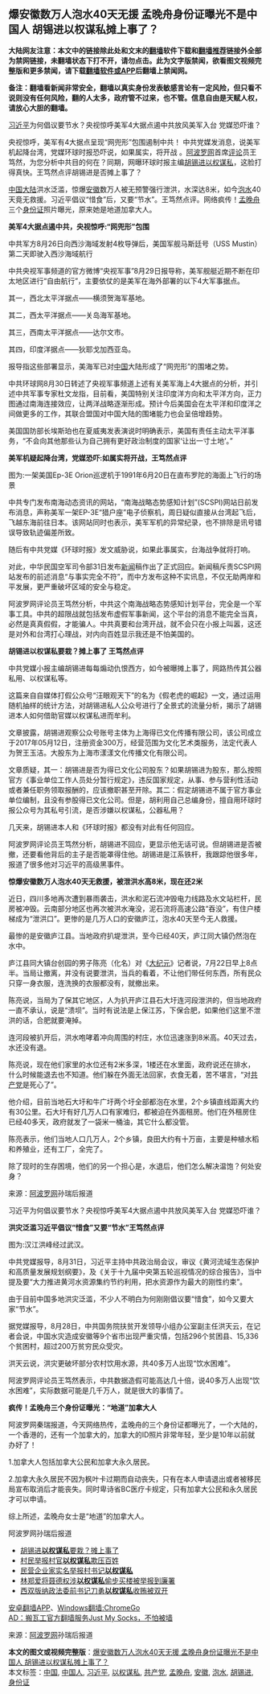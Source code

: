  <h2>爆安徽数万人泡水40天无援 孟晚舟身份证曝光不是中国人 胡锡进以权谋私摊上事了？</h2> <p class="notice"><b>大陆网友注意：本文中的链接除此处和文末的<a href="https://github.com/bannedbook/fanqiang" >翻墙</a>软件下载和<a href="https://github.com/killgcd/justmysocks/blob/master/README.md">翻墙推荐</a>链接外全部为禁网链接，未翻墙状态下打不开，请勿点击。此为文字版禁闻，欲看图文视频完整版和更多禁闻，请下载<a href="https://github.com/bannedbook/fanqiang">翻墙软件或APP</a>后翻墙上禁闻网。</p><p>备注：翻墙看新闻非常安全，翻墙以真实身份发表敏感言论有一定风险，但只看不说则没有任何风险，翻的人太多，政府管不过来，也不管。信息自由是天赋人权，请放心大胆的翻墙。</b></p>  <div class="entry"> <p id="summary"><a href="https://www.bannedbook.org/bnews/tag/%e4%b9%a0%e8%bf%91%e5%b9%b3/" class="st_tag internal_tag" rel="tag" title="标签 习近平 下的日志">习近平</a>为何倡议要节水？央视惊呼美军4大据点遏中共放风美军入台 党媒恐吓谁？</p> <p>央视惊呼，美军有4大据点呈现&ldquo;网兜形&rdquo;包围遏制中共！ 中共党媒发消息，说美军机起降台湾，党媒环球时报恐吓说，如果属实，将开战 。<span class='wp_keywordlink_affiliate'><a href="https://www.aboluowang.com/" title="阿波罗网" target="_blank">阿波罗网</a></span>首席<span class='wp_keywordlink_affiliate'><a href="https://www.bannedbook.org/bnews/comments/" title="新闻评论" target="_blank">评论</a></span>员王笃然，为您分析中共目的何在？同期，网曝环球时报主编<a href="https://www.bannedbook.org/bnews/tag/%e8%83%a1%e9%94%a1%e8%bf%9b/" class="st_tag internal_tag" rel="tag" title="标签 胡锡进 下的日志">胡锡进</a><a href="https://www.bannedbook.org/bnews/tag/%E4%BB%A5%E6%9D%83%E8%B0%8B%E7%A7%81/" class="st_tag internal_tag" rel="tag" title="标签 以权谋私 下的日志">以权谋私</a>，这脸打得真快。王笃然点评胡锡进是否摊上事了？</p> <p><span class='wp_keywordlink_affiliate'><a href="https://www.bannedbook.org/" title="中国" target="_blank">中国</a></span><span class='wp_keywordlink_affiliate'><a href="https://www.bannedbook.org/" title="大陆" target="_blank">大陆</a></span>洪水泛滥，惊爆<a href="https://www.bannedbook.org/bnews/tag/%e5%ae%89%e5%be%bd/" class="st_tag internal_tag" rel="tag" title="标签 安徽 下的日志">安徽</a>数万人被无预警强行泄洪，水深达8米，如今<a href="https://www.bannedbook.org/bnews/tag/%E6%B3%A1%E6%B0%B4/" class="st_tag internal_tag" rel="tag" title="标签 泡水 下的日志">泡水</a>40天竟无救援。习近平倡议&ldquo;惜食&rdquo;后，又要&ldquo;节水&rdquo;。王笃然点评。网络疯传！<a href="https://www.bannedbook.org/bnews/tag/%e5%ad%9f%e6%99%9a%e8%88%9f/" class="st_tag internal_tag" rel="tag" title="标签 孟晚舟 下的日志">孟晚舟</a>三个<a href="https://www.bannedbook.org/bnews/tag/%e8%ba%ab%e4%bb%bd%e8%af%81/" class="st_tag internal_tag" rel="tag" title="标签 身份证 下的日志">身份证</a>照片曝光，原来她是地道加拿大人。</p> <p><strong>美军4大据点遏中共，央视惊呼:&ldquo;网兜形&rdquo;包围</strong></p> <p>中共军方8月26日向西沙海域发射4枚导弹后，美国军舰马斯廷号（USS Mustin）第二天即驶入西沙海域航行</p> <p>中共央视军事频道的官方微博&ldquo;央视军事&rdquo;8月29日报导称，美军舰艇近期不断在印太地区进行&ldquo;自由航行&rdquo;，主要依仗的是美军在海外部署的以下4大军事据点。</p> <p>其一，西北太平洋据点&mdash;&mdash;横须贺海军基地。</p> <p>其二，西太平洋据点&mdash;&mdash;关岛海军基地。</p> <p>其三，西南太平洋据点&mdash;&mdash;达尔文市。</p> <p>其四，印度洋据点&mdash;&mdash;狄耶戈加西亚岛。</p> <p>报导指这些部署显示，美海军已对<a href="https://www.bannedbook.org/bnews/tag/%E4%B8%AD%E5%9B%BD/" class="st_tag internal_tag" rel="tag" title="标签 中国 下的日志">中国</a>大陆形成了&ldquo;网兜形&rdquo;的围堵之势。</p> <p>中共环球网8月30日转述了央视军事频道上述有关美军海上4大据点的分析，并引述中共军事专家杜文龙指，目前看，美国特别关注印度洋方向和太平洋方向，正力图通过南海连接效应，让两洋战略逐渐形成。预计今后美国会在太平洋和印度洋之间做更多的工作，其联合盟国对中国大陆的围堵能力也会呈倍增趋势。</p> <p>美国国防部长埃斯珀也在夏威夷发表演说时明确表示，美国有责任主动太平洋事务，&ldquo;不会向其他那些认为自己拥有更好政治制度的国家&lsquo;让出一寸土地&rsquo;。&rdquo;</p> <p><strong>美军机疑起降台湾，党媒恐吓:如属实将开战，王笃然点评</strong></p> <p></p>  <p>图为:一架美国Ep-3E Orion巡逻机于1991年6月20日在直布罗陀的海面上飞行的场景</p> <p>中共专门发布南海动态资讯的网站，&ldquo;南海战略态势感知计划&rdquo;(SCSPI)网站日前发布消息，声称美军一架EP-3E&ldquo;猎户座&rdquo;电子侦察机，周日疑似直接从台湾起飞后，飞越东海前往日本。该网站同时也表示，美军军机的异常纪录，也不排除是讯号错误导致轨迹偏差所致。</p> <p>随后有中共党媒《环球时报》发文威胁说，如果此事属实，台海战争就将打响。</p> <p>对此，中华民国空军司令部31日发布<span class='wp_keywordlink_affiliate'><a href="https://www.bannedbook.org/" title="新闻">新闻</a></span>稿作出了正式回应。新闻稿斥责SCSPI网站发布的前述消息&ldquo;与事实完全不符&rdquo;，而中方发布这种不实讯息，不仅无助两岸和平发展，更严重破坏区域的安全与稳定。</p> <p>阿波罗网评论员王笃然分析，中共这个南海战略态势感知计划平台，完全是一个军事工具。中共的超限战就包括发布虚假军事新闻，这个平台的消息不能完全当真，必然是真真假假，才能骗人。中共真要和台湾开战，就不会只在小报上叫嚣，这还是对外和台湾打心理战，对内向百姓显示我还是不怕美国的。</p> <p><strong>胡锡进以权谋私要栽？摊上事了 王笃然点评</strong></p> <p></p> <p>中共党媒小报主编胡锡进每每煽动仇恨西方，如今被曝摊上事了，网路热传其公器私用、以权谋私等。</p> <p>这篇来自自媒体打假公众号&ldquo;汪眼观天下&rdquo;的名为《假老虎的崛起》一文，通过运用随机抽样的统计方法，对胡锡进私人公众号进行了全景式的流量分析，揭示了胡锡进本人如何借助官媒以权谋私进而牟利。</p> <p>文章披露，胡锡进观察公众号账号主体为上海得已文化传播有限公司，该公司成立于2017年05月12日，注册资金300万，经营范围为文化艺术类服务，法定代表人为贺王玉洁。大股东为上海市漾漾文化传播文化有限公司。</p> <p>文章质疑，其一：胡锡进是否为得已文化公司股东？如果胡锡进为股东，那么按照官方《事业单位工作人员处分暂行规定》，违反国家规定，从事、参与营利性活动或者兼任职务领取报酬的，应该撤职甚至开除。其二：假定胡锡进不属于官方事业单位编制，且没有参股得已文化公司。但是，胡利用自己总编身份，擅自用环球时报公众号为其私号引流，是否涉嫌以权谋私，公器私用？</p> <p>几天来，胡锡进本人和《环球时报》都没有对此有任何回应。</p> <p>阿波罗网评论员王笃然分析，胡锡进不回应，更显示他无话可说。但胡锡进是否被撤，还要看他背后的主子是否能罩得住他。胡锡进是江系铁杆，我跟踪他很多年，报道了很多他对习近平的高级黑事件。</p> <p><strong>惊爆安徽数万人泡水40天无救援，被泄洪水高8米，现在还2米</strong></p> <p></p>  <p>近日，四川多地再次遭到暴雨袭击，洪水和泥石流冲毁电力线路及水文站栏杆，民房被冲毁。云南部分地区也再次被洪水淹没，泥石流将高速公路&ldquo;吞没&rdquo;，有住户楼梯成为&ldquo;泄洪口&rdquo;。更惨的是几万人口的安徽庐江，泡水40天至今无人救援。</p> <p>最惨的是安徽庐江县。当地政府扒堤泄洪，至今已经40天，庐江同大镇仍然泡在水中。</p> <p></p> <p></p> <p></p> <p>庐江县同大镇台创园的男子陈亮（化名）对《<span class='wp_keywordlink_affiliate'><a href="http://www.epochtimes.com/" title="大纪元" target="_blank">大纪元</a></span>》记者说，7月22日早上8点半。当局让撤离，并没有说要泄洪，当兵的看着，不让他们带任何东西，所有民众只穿一身衣服，连洗换的衣服都没有，就撤出来。</p> <p>陈亮说，当局为了保其它地区，人为扒开庐江县石大圩连河段泄洪的，但当地政府一直不承认，说是&ldquo;溃坝&rdquo;。当时有说法是上保江苏，下保合肥，如果他们这里不泄洪的话，合肥就要淹掉。</p> <p>连河段被扒开后，洪水咆哮着冲向周围的村庄，水位迅速涨到8米高。40天过去，水还没有退。</p> <p>陈亮说，现在他们家里的水位还有2米多深，1楼还在水里面，政府说还在排水，什么时候能退去也不知道。他们躲在外面无法回家，衣食无着，苦不堪言，&ldquo;对<a href="https://www.bannedbook.org/bnews/tag/%e5%85%b1%e4%ba%a7%e5%85%9a/" class="st_tag internal_tag" rel="tag" title="标签 共产党 下的日志">共产党</a>是死心了&rdquo;。</p> <p>他介绍，目前当地石大圩和牛广圩两个圩全部都泡在水里，2个乡镇直线距离大约有30公里。石大圩有好几万人口有家难归，都被迫在外面租房。他们在外租房住已经40多天，政府就发了一袋米一桶油，其它什么都没管。</p> <p>陈亮表示，他们当地人口几万人，2个乡镇，良田大约有十万亩，主要是种植水稻和养殖业，还有工厂，全完了。</p> <p>除了现时的生存困境，他们的另一个担心是，水退后，他们怎么解决温饱？何处安身？</p> <p> 来源：<a href="https://www.aboluowang.com/2020/0901/1496112.html" target="_blank">阿波罗网</a>孙瑞后报道 </p> <p id="summary">习近平为何倡议要节水？央视惊呼美军4大据点遏中共放风美军入台 党媒恐吓谁？</p> <p><strong>洪灾泛滥习近平倡议&ldquo;惜食&rdquo;又要&ldquo;节水&rdquo;王笃然点评</strong></p>  <p></p> <p>图为:汉江洪峰经过武汉。</p> <p>中共党媒报导，8月31日，习近平主持中共政治局会议，审议《黄河流域生态保护和高质量发展规划纲要》，及《关于十九届中央第五轮巡视情况的综合报告》，当中提及要&ldquo;大力推进黄河水资源集约节约利用，把水资源作为最大的刚性约束&rdquo;。</p> <p>由于目前中国多地洪灾泛滥，不少人不明白为何刚刚倡议要&ldquo;惜食&rdquo;，如今又要大家&ldquo;节水&rdquo;。</p> <p>据党媒报导，8月28日，中共国务院扶贫开发领导小组办公室副主任洪天云，在记者会说，中国水灾造成安徽等9个省市出现严重灾情，包括296个贫困县、15,336个贫困村，超过200万贫穷民众受灾。</p> <p>洪天云说，洪灾更破坏部分农村饮用水源，共40多万人出现&ldquo;饮水困难&rdquo;。</p> <p>阿波罗网评论员王笃然表示，中共数据造假可能高达几十倍，说40多万人出现&ldquo;饮水困难&rdquo;，实际数据可能是几千万人，就是很大的事情了。</p> <p><strong>疯传！孟晚舟三个身份证曝光：&ldquo;地道&rdquo;加拿大人</strong></p> <p>阿波罗网秦瑞报道，今天网络热传，孟晚舟的三个身份证都曝光了，一个大陆的，一个香港的，还有一个加拿大的，加拿大的ID照片非常年轻，至少是10年以前就办好了！</p> <p>1.加拿大人包括加拿大公民和加拿大永久居民。</p> <p>2.加拿大永久居民不因为枫叶卡过期而自动丧失，只有在本人申请退出或者被移民局宣布取消后才能丧失。同时卑诗省BC医疗卡规定，只有加拿大公民和永久居民才可以申请。</p> <p>综上所述，孟晚舟女士是&ldquo;地道&rdquo;的加拿大人。</p> <p></p> <p>阿波罗网孙瑞后报道</p> <ul class='op-related-articles' title='相关阅读'> <li><a href='https://www.bannedbook.org/bnews/cnnews/20200901/1389052.html' target='_blank'>胡锡进<b>以权谋私</b>要栽？摊上事了</a></li> <li><a href='https://www.bannedbook.org/bnews/renquan/20200303/1287243.html' target='_blank'>村民举报村官<b>以权谋私</b>欺压百姓</a></li> <li><a href='https://www.bannedbook.org/bnews/renquan/20191027/1213668.html' target='_blank'>民营企业家实名举报村书记<b>以权谋私</b></a></li> <li><a href='https://www.bannedbook.org/bnews/baitai/20191022/1211061.html' target='_blank'>林郑爱将聂德权涉<b>以权谋私</b>偷步买楼被举报到廉署</a></li> <li><a href='https://www.bannedbook.org/bnews/baitai/20191019/1209619.html' target='_blank'>西双版纳政法委前书记刀勇<b>以权谋私</b>收贿被双开</a></li> </ul> <p class="texttj"> <a href="https://github.com/bannedbook/fanqiang/wiki/%E7%A6%81%E9%97%BB%E7%BD%91%E5%AE%89%E5%8D%93%E7%BF%BB%E5%A2%99%E6%96%B0%E9%97%BBAPP" target="_blank">安卓翻墙APP</a>、<a href="https://github.com/bannedbook/fanqiang/wiki/Chrome%E4%B8%80%E9%94%AE%E7%BF%BB%E5%A2%99%E5%8C%85" target="_blank">Windows翻墙:ChromeGo</a><br/> <a href="https://github.com/killgcd/justmysocks/blob/master/README.md" target="_blank">AD：搬瓦工官方翻墙服务Just My Socks，不怕被墙</a> </p><p> 来源：<a href="https://www.aboluowang.com/2020/0901/1496112.html" target="_blank">阿波罗网</a>孙瑞后报道 </p> <a name='sharetosocial'></a>         <div><b>本文的图文或视频完整版</b>：<a href='https://www.bannedbook.org/bnews/cnnews/20200901/1389424.html'>爆安徽数万人泡水40天无援 孟晚舟身份证曝光不是中国人 胡锡进以权谋私摊上事了？</a></div>  </div><!--END ENTRY--> <div class="postfooter"> <div>本文标签：<a href="https://www.bannedbook.org/bnews/tag/%E4%B8%AD%E5%9B%BD/" rel="tag">中国</a>, <a href="https://www.bannedbook.org/bnews/tag/%e4%b8%ad%e5%9b%bd%e4%ba%ba/" rel="tag">中国人</a>, <a href="https://www.bannedbook.org/bnews/tag/%e4%b9%a0%e8%bf%91%e5%b9%b3/" rel="tag">习近平</a>, <a href="https://www.bannedbook.org/bnews/tag/%E4%BB%A5%E6%9D%83%E8%B0%8B%E7%A7%81/" rel="tag">以权谋私</a>, <a href="https://www.bannedbook.org/bnews/tag/%e5%85%b1%e4%ba%a7%e5%85%9a/" rel="tag">共产党</a>, <a href="https://www.bannedbook.org/bnews/tag/%e5%ad%9f%e6%99%9a%e8%88%9f/" rel="tag">孟晚舟</a>, <a href="https://www.bannedbook.org/bnews/tag/%e5%ae%89%e5%be%bd/" rel="tag">安徽</a>, <a href="https://www.bannedbook.org/bnews/tag/%E6%B3%A1%E6%B0%B4/" rel="tag">泡水</a>, <a href="https://www.bannedbook.org/bnews/tag/%e8%83%a1%e9%94%a1%e8%bf%9b/" rel="tag">胡锡进</a>, <a href="https://www.bannedbook.org/bnews/tag/%e8%ba%ab%e4%bb%bd%e8%af%81/" rel="tag">身份证</a></div>  </div><!--END POSTFOOTER--> 